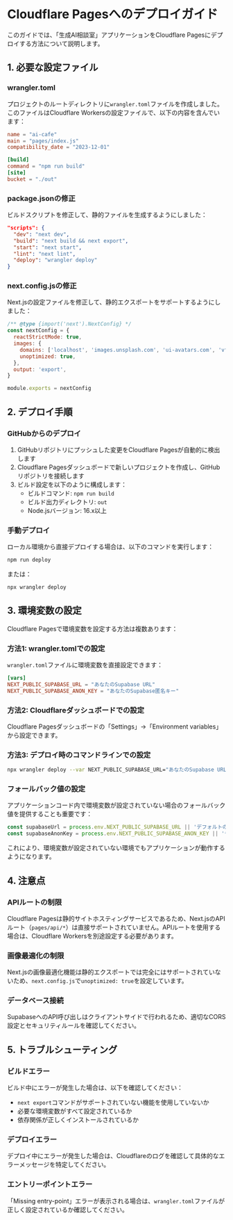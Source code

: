 # Cloudflare Pagesへのデプロイガイド

このガイドでは、「生成AI相談室」アプリケーションをCloudflare Pagesにデプロイする方法について説明します。

## 1. 必要な設定ファイル

### wrangler.toml
プロジェクトのルートディレクトリに`wrangler.toml`ファイルを作成しました。このファイルはCloudflare Workersの設定ファイルで、以下の内容を含んでいます：

```toml
name = "ai-cafe"
main = "pages/index.js"
compatibility_date = "2023-12-01"

[build]
command = "npm run build"
[site]
bucket = "./out"
```

### package.jsonの修正
ビルドスクリプトを修正して、静的ファイルを生成するようにしました：

```json
"scripts": {
  "dev": "next dev",
  "build": "next build && next export",
  "start": "next start",
  "lint": "next lint",
  "deploy": "wrangler deploy"
}
```

### next.config.jsの修正
Next.jsの設定ファイルを修正して、静的エクスポートをサポートするようにしました：

```javascript
/** @type {import('next').NextConfig} */
const nextConfig = {
  reactStrictMode: true,
  images: {
    domains: ['localhost', 'images.unsplash.com', 'ui-avatars.com', 'vfyqhpgrsfupsahmyzuf.supabase.co'],
    unoptimized: true,
  },
  output: 'export',
}

module.exports = nextConfig
```

## 2. デプロイ手順

### GitHubからのデプロイ
1. GitHubリポジトリにプッシュした変更をCloudflare Pagesが自動的に検出します
2. Cloudflare Pagesダッシュボードで新しいプロジェクトを作成し、GitHubリポジトリを接続します
3. ビルド設定を以下のように構成します：
   - ビルドコマンド: `npm run build`
   - ビルド出力ディレクトリ: `out`
   - Node.jsバージョン: 16.x以上

### 手動デプロイ
ローカル環境から直接デプロイする場合は、以下のコマンドを実行します：

```bash
npm run deploy
```

または：

```bash
npx wrangler deploy
```

## 3. 環境変数の設定

Cloudflare Pagesで環境変数を設定する方法は複数あります：

### 方法1: wrangler.tomlでの設定

`wrangler.toml`ファイルに環境変数を直接設定できます：

```toml
[vars]
NEXT_PUBLIC_SUPABASE_URL = "あなたのSupabase URL"
NEXT_PUBLIC_SUPABASE_ANON_KEY = "あなたのSupabase匿名キー"
```

### 方法2: Cloudflareダッシュボードでの設定

Cloudflare Pagesダッシュボードの「Settings」→「Environment variables」から設定できます。

### 方法3: デプロイ時のコマンドラインでの設定

```bash
npx wrangler deploy --var NEXT_PUBLIC_SUPABASE_URL="あなたのSupabase URL" --var NEXT_PUBLIC_SUPABASE_ANON_KEY="あなたのSupabase匿名キー"
```

### フォールバック値の設定

アプリケーションコード内で環境変数が設定されていない場合のフォールバック値を提供することも重要です：

```javascript
const supabaseUrl = process.env.NEXT_PUBLIC_SUPABASE_URL || 'デフォルトのURL';
const supabaseAnonKey = process.env.NEXT_PUBLIC_SUPABASE_ANON_KEY || 'デフォルトのキー';
```

これにより、環境変数が設定されていない環境でもアプリケーションが動作するようになります。

## 4. 注意点

### APIルートの制限
Cloudflare Pagesは静的サイトホスティングサービスであるため、Next.jsのAPIルート（`pages/api/*`）は直接サポートされていません。APIルートを使用する場合は、Cloudflare Workersを別途設定する必要があります。

### 画像最適化の制限
Next.jsの画像最適化機能は静的エクスポートでは完全にはサポートされていないため、`next.config.js`で`unoptimized: true`を設定しています。

### データベース接続
SupabaseへのAPI呼び出しはクライアントサイドで行われるため、適切なCORS設定とセキュリティルールを確認してください。

## 5. トラブルシューティング

### ビルドエラー
ビルド中にエラーが発生した場合は、以下を確認してください：
- `next export`コマンドがサポートされていない機能を使用していないか
- 必要な環境変数がすべて設定されているか
- 依存関係が正しくインストールされているか

### デプロイエラー
デプロイ中にエラーが発生した場合は、Cloudflareのログを確認して具体的なエラーメッセージを特定してください。

### エントリーポイントエラー
「Missing entry-point」エラーが表示される場合は、`wrangler.toml`ファイルが正しく設定されているか確認してください。
